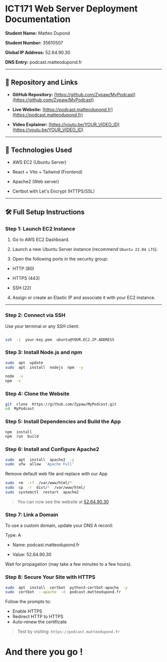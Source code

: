 
# ICT171 Web Server Deployment Documentation

  

**Student Name:** Matteo Dupond

**Student Number:** 35610507

**Global IP Address:** 52.64.90.30

**DNS Entry:**  podcast.matteodupond.fr

  

---

  

## 📂 Repository and Links

  

-  **GitHub Repository:** [https://github.com/Zypaw/MyPodcast](https://github.com/Zypaw/MyPodcast)

-  **Live Website:** [https://podcast.matteodupond.fr](https://podcast.matteodupond.fr)

-  **Video Explainer:** [https://youtu.be/YOUR_VIDEO_ID](https://youtu.be/YOUR_VIDEO_ID)

  

---

  

## 🧰 Technologies Used

  

- AWS EC2 (Ubuntu Server)

- React + Vite + Tailwind (Frontend)

- Apache2 (Web server)

- Certbot with Let's Encrypt (HTTPS/SSL)

  

---

  

## 🛠️ Full Setup Instructions

  

### Step 1: Launch EC2 Instance

  

1. Go to AWS EC2 Dashboard.

2. Launch a new Ubuntu Server instance (recommend `Ubuntu 22.04 LTS`).

3. Open the following ports in the security group:

- HTTP (80)

- HTTPS (443)

- SSH (22)

4. Assign or create an Elastic IP and associate it with your EC2 instance.

  

---

  

### Step 2: Connect via SSH

  

Use your terminal or any SSH client:

  

```bash

ssh  -i  your-key.pem  ubuntu@YOUR.EC2.IP.ADDRESS

```

  

### Step 3: Install Node.js and npm

  

```bash
sudo  apt  update
sudo  apt  install  nodejs  npm  -y

node  -v
npm  -v
```

  

### Step 4: Clone the Website

  

```bash
git  clone  https://github.com/Zypaw/MyPodcast.git
cd  MyPodcast
```

  

### Step 5: Install Dependencies and Build the App

  

```bash
npm  install
npm  run  build
```

  

### Step 6: Install and Configure Apache2

  

```bash
sudo  apt  install  apache2  -y
sudo  ufw  allow  'Apache Full'
```

Remove default web file and replace with our App

```bash
sudo  rm  -rf  /var/www/html/*
sudo  cp  -r  dist/*  /var/www/html/
sudo  systemctl  restart  apache2
```

> You can now see the website at [52.64.90.30](52.64.90.30)

  

### Step 7: Link a Domain

To use a custom domain, update your DNS A record:

  

Type: A

  

- Name: podcast.matteodupond.fr

- Value: 52.64.90.30

  

Wait for propagation (may take a few minutes to a few hours).

  

### Step 8: Secure Your Site with HTTPS

  

```bash
sudo  apt  install  certbot  python3-certbot-apache  -y
sudo  certbot  --apache  -d  podcast.matteodupond.fr
```

Follow the prompts to:

- Enable HTTPS
- Redirect HTTP to HTTPS
- Auto-renew the certificate

> Test by visiting: `https://podcast.matteodupond.fr`

# And there you go ! 
